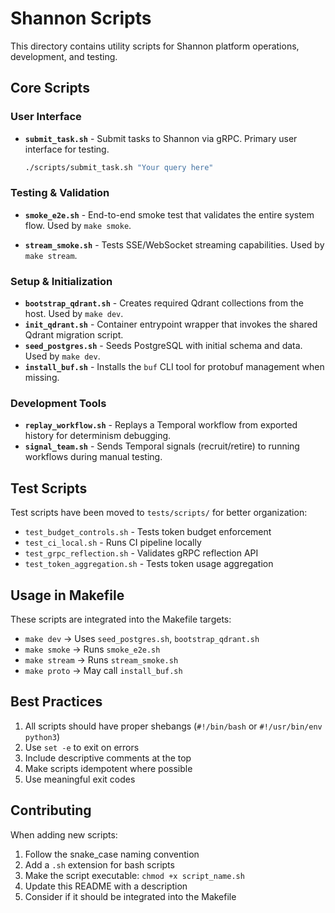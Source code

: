 # Shannon Scripts

This directory contains utility scripts for Shannon platform operations, development, and testing.

## Core Scripts

### User Interface
- **`submit_task.sh`** - Submit tasks to Shannon via gRPC. Primary user interface for testing.
  ```bash
  ./scripts/submit_task.sh "Your query here"
  ```

### Testing & Validation
- **`smoke_e2e.sh`** - End-to-end smoke test that validates the entire system flow.
  Used by `make smoke`.

- **`stream_smoke.sh`** - Tests SSE/WebSocket streaming capabilities.
  Used by `make stream`.

### Setup & Initialization
- **`bootstrap_qdrant.sh`** - Creates required Qdrant collections from the host. Used by `make dev`.
- **`init_qdrant.sh`** - Container entrypoint wrapper that invokes the shared Qdrant migration script.
- **`seed_postgres.sh`** - Seeds PostgreSQL with initial schema and data. Used by `make dev`.
- **`install_buf.sh`** - Installs the `buf` CLI tool for protobuf management when missing.

### Development Tools
- **`replay_workflow.sh`** - Replays a Temporal workflow from exported history for determinism debugging.
- **`signal_team.sh`** - Sends Temporal signals (recruit/retire) to running workflows during manual testing.

## Test Scripts

Test scripts have been moved to `tests/scripts/` for better organization:
- `test_budget_controls.sh` - Tests token budget enforcement
- `test_ci_local.sh` - Runs CI pipeline locally
- `test_grpc_reflection.sh` - Validates gRPC reflection API
- `test_token_aggregation.sh` - Tests token usage aggregation

## Usage in Makefile

These scripts are integrated into the Makefile targets:
- `make dev` → Uses `seed_postgres.sh`, `bootstrap_qdrant.sh`
- `make smoke` → Runs `smoke_e2e.sh`
- `make stream` → Runs `stream_smoke.sh`
- `make proto` → May call `install_buf.sh`

## Best Practices

1. All scripts should have proper shebangs (`#!/bin/bash` or `#!/usr/bin/env python3`)
2. Use `set -e` to exit on errors
3. Include descriptive comments at the top
4. Make scripts idempotent where possible
5. Use meaningful exit codes

## Contributing

When adding new scripts:
1. Follow the snake_case naming convention
2. Add a `.sh` extension for bash scripts
3. Make the script executable: `chmod +x script_name.sh`
4. Update this README with a description
5. Consider if it should be integrated into the Makefile
